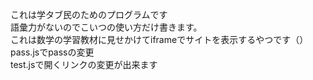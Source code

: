 これは学タブ民のためのプログラムです<br>
語彙力がないのでこいつの使い方だけ書きます。<br>
これは数学の学習教材に見せかけてiframeでサイトを表示するやつです（）<br>
pass.jsでpassの変更<br>
test.jsで開くリンクの変更が出来ます<br>
